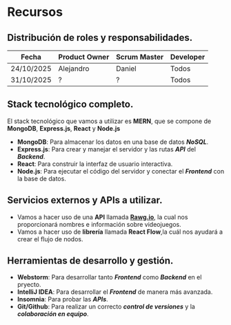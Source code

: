 # Recursos  
## Distribución de roles y responsabilidades.
| Fecha       | Product Owner   | Scrum Master   | Developer  |
|--------------|------------------|--------------------|--------------------|
| 24/10/2025   |    Alejandro    |    Daniel   | Todos             |
| 31/10/2025   |    ?    |    ?   | Todos             |


## Stack tecnológico completo.
El stack tecnológico que vamos a utilizar es **MERN**, que se compone de **MongoDB**, **Express.js**, **React** y **Node.js**

- **MongoDB**: Para almacenar los datos en una base de datos **_NoSQL_**.
- **Express.js**: Para crear y manejar el servidor y las rutas **_API_** del **_Backend_**.
- **React**: Para construir la interfaz de usuario interactiva.
- **Node.js**: Para ejecutar el código del servidor y conectar el **_Frontend_** con la base de datos.

## Servicios externos y APIs a utilizar.  
- Vamos a hacer uso de una **API** llamada [**Rawg.io**](https://rawg.io/), la cual nos proporcionará nombres e información sobre videojuegos. 
- Vamos a hacer uso de **librería** llamada **React Flow**,la cuál nos ayudará a crear el flujo de nodos.
  
## Herramientas de desarrollo y gestión.
- **Webstorm**: Para desarrollar tanto **_Frontend_** como **_Backend_** en el pryecto.
- **IntelliJ IDEA**: Para desarrollar el **_Frontend_** de manera más avanzada.
- **Insomnia**: Para probar las _**APIs**_.
- **Git/Github**: Para realizar un correcto _**control de versiones**_ y la **_colaboración en equipo_**.
